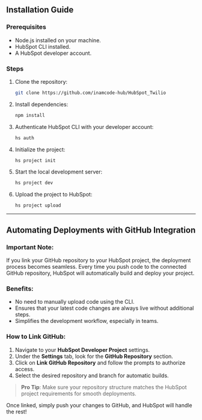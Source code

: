 ## Installation Guide

### Prerequisites

- Node.js installed on your machine.
- HubSpot CLI installed.
- A HubSpot developer account.

### Steps

1. Clone the repository:

   ```bash
   git clone https://github.com/inamcode-hub/HubSpot_Twilio
   ```

2. Install dependencies:

   ```bash
   npm install
   ```

3. Authenticate HubSpot CLI with your developer account:

   ```bash
   hs auth
   ```

4. Initialize the project:

   ```bash
   hs project init
   ```

5. Start the local development server:

   ```bash
   hs project dev
   ```

6. Upload the project to HubSpot:
   ```bash
   hs project upload
   ```

---

## Automating Deployments with GitHub Integration

### Important Note:

If you link your GitHub repository to your HubSpot project, the deployment process becomes seamless. Every time you push code to the connected GitHub repository, HubSpot will automatically build and deploy your project.

### Benefits:

- No need to manually upload code using the CLI.
- Ensures that your latest code changes are always live without additional steps.
- Simplifies the development workflow, especially in teams.

### How to Link GitHub:

1. Navigate to your **HubSpot Developer Project** settings.
2. Under the **Settings** tab, look for the **GitHub Repository** section.
3. Click on **Link GitHub Repository** and follow the prompts to authorize access.
4. Select the desired repository and branch for automatic builds.

> **Pro Tip**: Make sure your repository structure matches the HubSpot project requirements for smooth deployments.

Once linked, simply push your changes to GitHub, and HubSpot will handle the rest!

